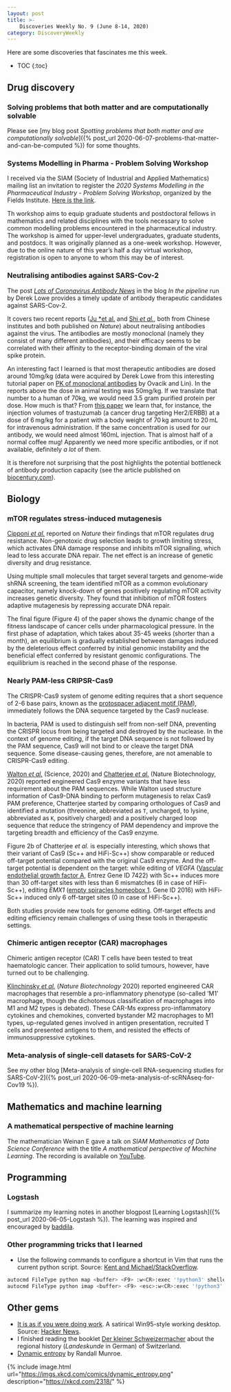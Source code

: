 ```yaml
---
layout: post
title: >-
    Discoveries Weekly No. 9 (June 8-14, 2020)
category: DiscoveryWeekly
---
```


Here are some discoveries that fascinates me this week.

* TOC
{:toc}

## Drug discovery

### Solving problems that both matter and are computationally solvable

Please see [my blog post *Spotting problems that both matter and are
computationally solvable*]({% post_url
2020-06-07-problems-that-matter-and-can-be-computed %}) for some thoughts.

### Systems Modelling in Pharma - Problem Solving Workshop

I received via the SIAM (Society of Industrial and Applied Mathematics) mailing
list an invitation to register the *2020 Systems Modelling in the Pharmaceutical
Industry - Problem Solving Workshop*, organized by the Fields Institute. [Here
is the link](http://www.fields.utoronto.ca/activities/20-21/systems-modelling).

Th workshop aims to equip graduate students and postdoctoral fellows in
mathematics and related disciplines with the tools necessary to solve common
modelling problems encountered in the pharmaceutical industry. The workshop is
aimed for upper-level undergraduates, graduate students, and postdocs. It was
originally planned as a one-week workshop. However, due to the online nature of
this year’s half a day virtual workshop, registration is open to anyone to whom
this may be of interest.

### Neutralising antibodies against SARS-Cov-2

The post [*Lots of Coronavirus Antibody
News*](https://blogs.sciencemag.org/pipeline/archives/2020/06/09/lots-of-coronavirus-antibody-news)
in the blog *In the pipeline* run by Derek Lowe provides a timely update of
antibody therapeutic candidates against SARS-Cov-2.

It covers two recent reports ([Ju *et
al.](https://www.nature.com/articles/s41586-020-2380-z) and [Shi *et
al.*](https://www.nature.com/articles/s41586-020-2381-y), both from Chinese
institutes and both published on *Nature*) about neutralising antibodies against
the virus. The antibodies are mostly monoclonal (namely they consist of many
different antibodies), and their efficacy seems to be correlated with their
affinity to the receptor-binding domain of the viral spike protein.

An interesting fact I learned is that most therapeutic antibodies are dosed
around 10mg/kg (data were acquired by Derek Lowe from this interesting tutorial
paper on [PK of monoclonal
antibodies](https://ascpt.onlinelibrary.wiley.com/doi/pdf/10.1111/cts.12567) by
Ovacik and Lin). In the reports above the dose in animal testing was 50mg/kg. If
we translate that number to a human of 70kg, we would need 3.5 gram purified
protein per dose. How much is that?  From [this
paper](https://www.ncbi.nlm.nih.gov/pmc/articles/PMC4078128/) we learn that, for
instance, the injection volumes of trastuzumab (a cancer drug targeting
Her2/ERBB) at a dose of 6 mg/kg for a patient with a body weight of 70 kg amount
to 20 mL for intravenous administration. If the same concentration is used for
our antibody, we would need almost 160mL injection. That is almost half of a
normal coffee mug! Apparently we need more specific antibodies, or if not
available, definitely *a lot* of them.

It is therefore not surprising that the post highlights the potential bottleneck
of antibody production capacity (see the article published on
[biocentury.com](https://www.biocentury.com/article/305402)).

## Biology

### mTOR regulates stress-induced mutagenesis

[Cipponi *et al.*](https://science.sciencemag.org/content/368/6495/1127)
reported on *Nature* their findings that mTOR regulates drug resistance.
Non-genotoxic drug selection leads to growth limiting stress, which activates
DNA damage response and inhibits mTOR signalling, which lead to less accurate
DNA repair. The net effect is an increase of genetic diversity and drug
resistance.

Using multiple small molecules that target several targets and genome-wide shRNA
screening, the team identified mTOR as a common evolutionary capacitor, namely
knock-down of genes positively regulating mTOR activity increases genetic
diversity. They found that inhibition of mTOR fosters adaptive mutagenesis by
repressing accurate DNA repair.

The final figure (Figure 4) of the paper shows the dynamic change of the fitness
landscape of cancer cells under pharmacological pressure. In the first phase of
adaptation, which takes about 35-45 weeks (shorter than a month), an equilibrium
is gradually established between damages induced by the deleterious effect
conferred by initial genomic instability and the beneficial effect conferred by
resistant genomic configurations. The equilibrium is reached in the second phase
of the response.

### Nearly PAM-less CRIPSR-Cas9

The CRISPR-Cas9 system of genome editing requires that a short sequence of 2-6
base pairs, known as the [protospacer adjacent motif
(PAM)](https://en.wikipedia.org/wiki/Protospacer_adjacent_motif), immediately
follows the DNA sequence targeted by the Cas9 nuclease.

In bacteria, PAM is used to distinguish self from non-self DNA, preventing the
CRISPR locus from being targeted and destroyed by the nuclease. In the context
of genome editing, if the target DNA sequence is not followed by the PAM
sequence, Cas9 will not bind to or cleave the target DNA sequence. Some
disease-causing genes, therefore, are not amenable to CRISPR-Cas9 editing.

[Walton *et al.*](https://science.sciencemag.org/content/368/6488/290) (Science,
2020) and [Chatterjee *et
al.*](https://www.nature.com/articles/s41587-020-0517-0) (Nature Biotechnology,
2020) reported engineered Cas9 enzyme variants that have less requirement about
the PAM sequences. While Walton used structure information of Cas9-DNA binding
to perform mutagenesis to relax Cas9 PAM preference, Chatterjee started by
comparing orthologues of Cas9 and identified a mutation (threonine, abbreviated
as `T`, uncharged, to lysine, abbreviated as `K`, positively charged) and a
positively charged loop sequence that reduce the stringency of PAM dependency
and improve the targeting breadth and efficiency of the Cas9 enzyme.

Figure 2b of Chatterjee *et al.* is especially interesting, which shows that
their variant of Cas9 (Sc++ and HiFi-Sc++) show comparable or reduced off-target
potential compared with the original Cas9 enzyme. And the off-target potential
is dependent on the target: while editing of *VEGFA* ([Vascular endothelial
growth factor A](https://www.ncbi.nlm.nih.gov/gene/7422), Entrez Gene ID 7422) with
Sc++ induces more than 30 off-target sites with less than 6 mismatches (6 in
case of HiFi-Sc++), editing *EMX1* ([empty spiracles homeobox
1](https://www.ncbi.nlm.nih.gov/gene/2016). Gene ID 2016) with HiFi-Sc++ induced
only 6 off-target sites (0 in case of HiFi-Sc++).

Both studies provide new tools for genome editing. Off-target effects and
editing efficiency remain challenges of using these tools in therapeutic
settings.

### Chimeric antigen receptor (CAR) macrophages

Chimeric antigen receptor (CAR) T cells have been tested to treat haematologic
cancer. Their application to solid tumours, however,  have turned out to be
challenging.

[Klinchinsky *et al.*](https://www.nature.com/articles/s41587-020-0462-y)
(*Nature Biotechnology* 2020) reported engineered CAR macrophages that resemble
a pro-inflammatory phenotype (so-called &lsquo;M1&rsquo; macrophage, though the
dichotomous classification of macrophages into M1 and M2 types is debated).
These CAR-Ms express pro-inflammatory cytokines and chemokines, converted
bystander M2 macrophages to M1 types, up-regulated genes involved in antigen
presentation, recruited T cells and presented antigens to them, and resisted the
effects of immunosuppressive cytokines.

### Meta-analysis of single-cell datasets for SARS-CoV-2

See my other blog [Meta-analysis of single-cell RNA-sequencing studies for
SARS-CoV-2]({% post_url 2020-06-09-meta-analysis-of-scRNAseq-for-Cov19 %}).

## Mathematics and machine learning

### A mathematical perspective of machine learning

The mathematician Weinan E gave a talk on *SIAM Mathematics of Data Science
Conference* with the title *A mathematical perspective of Machine Learning*.
The recording is available on
[YouTube](https://www.youtube.com/watch?v=4PKudVGz4GM&list=PLcntFj46o5pFBKIGgKJ55q10D5pYc8JOu&index=8).

## Programming

### Logstash

I summarize my learning notes in another blogpost [Learning Logstash]({%
post_url 2020-06-05-Logstash %}). The learning was inspired and encouraged by
[baddila](https://github.com/badilla).

### Other programming tricks that I learned

* Use the following commands to configure a shortcut in Vim that runs the
    current python script. Source: [Kent and Michael/StackOverflow](https://stackoverflow.com/questions/18948491/running-python-code-in-vim).

```bash
autocmd FileType python map <buffer> <F9> :w<CR>:exec '!python3' shellescape(@%, 1)<CR>
autocmd FileType python imap <buffer> <F9> <esc>:w<CR>:exec '!python3' shellescape(@%, 1)<CR>
```

## Other gems

* [It is as if you were doing
    work](https://pippinbarr.github.io/itisasifyouweredoingwork/). A satirical
    Win95-style working desktop. Source: [Hacker
    News](https://news.ycombinator.com/item?id=23430671).
* I finished reading the booklet [Der kleiner
    Schweizermacher](https://www.goodreads.com/book/show/37917218-der-kleine-schweizermacher)
    about the regional history (*Landeskunde* in German) of Switzerland.
* [Dynamic entropy](https://xkcd.com/2318/) by Randall Munroe.

{% include image.html
url="https://imgs.xkcd.com/comics/dynamic_entropy.png"
description="https://xkcd.com/2318/"
%}
